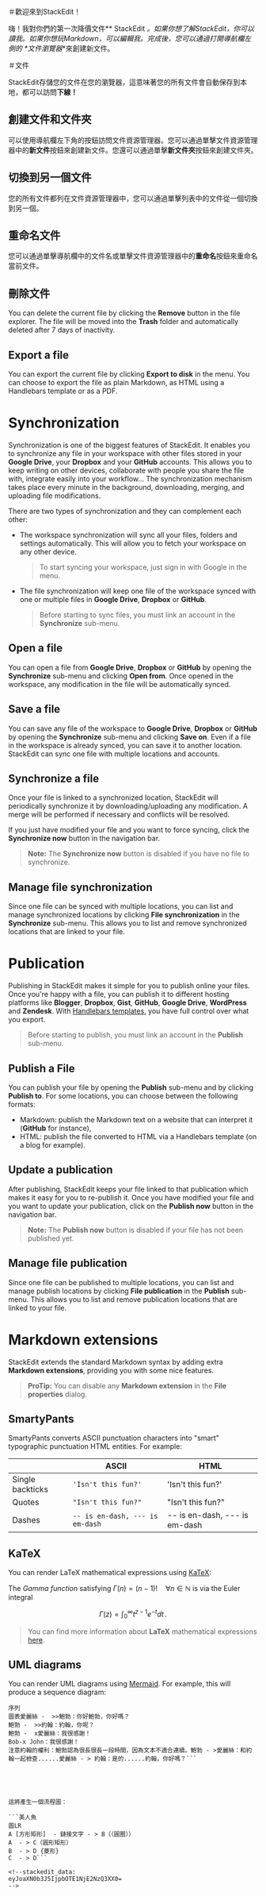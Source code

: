 ＃歡迎來到StackEdit！

嗨！我對你們的第一次降價文件** StackEdit **。如果你想了解StackEdit，你可以讀我。如果你想玩Markdown，可以編輯我。完成後，您可以通過打開導航欄左側的*                                                                                                                                                                                                                                                                                                                                                                                                                                                                                                                                                                                            *文件瀏覽器**來創建新文件。


＃文件

StackEdit存儲您的文件在您的瀏覽器，這意味著您的所有文件會自動保存到本地，都可以訪問**下線！**

## 創建文件和文件夾

可以使用導航欄左下角的按鈕訪問文件資源管理器。您可以通過單擊文件資源管理器中的**新文件**按鈕來創建新文件。您還可以通過單擊**新文件夾**按鈕來創建文件夾。

## 切換到另一個文件

您的所有文件都列在文件資源管理器中，您可以通過單擊列表中的文件從一個切換到另一個。

## 重命名文件

您可以通過單擊導航欄中的文件名或單擊文件資源管理器中的**重命名**按鈕來重命名當前文件。

## 刪除文件

You can delete the current file by clicking the **Remove** button in the file explorer. The file will be moved into the **Trash** folder and automatically deleted after 7 days of inactivity.

## Export a file

You can export the current file by clicking **Export to disk** in the menu. You can choose to export the file as plain Markdown, as HTML using a Handlebars template or as a PDF.


# Synchronization

Synchronization is one of the biggest features of StackEdit. It enables you to synchronize any file in your workspace with other files stored in your **Google Drive**, your **Dropbox** and your **GitHub** accounts. This allows you to keep writing on other devices, collaborate with people you share the file with, integrate easily into your workflow... The synchronization mechanism takes place every minute in the background, downloading, merging, and uploading file modifications.

There are two types of synchronization and they can complement each other:

- The workspace synchronization will sync all your files, folders and settings automatically. This will allow you to fetch your workspace on any other device.
	> To start syncing your workspace, just sign in with Google in the menu.

- The file synchronization will keep one file of the workspace synced with one or multiple files in **Google Drive**, **Dropbox** or **GitHub**.
	> Before starting to sync files, you must link an account in the **Synchronize** sub-menu.

## Open a file

You can open a file from **Google Drive**, **Dropbox** or **GitHub** by opening the **Synchronize** sub-menu and clicking **Open from**. Once opened in the workspace, any modification in the file will be automatically synced.

## Save a file

You can save any file of the workspace to **Google Drive**, **Dropbox** or **GitHub** by opening the **Synchronize** sub-menu and clicking **Save on**. Even if a file in the workspace is already synced, you can save it to another location. StackEdit can sync one file with multiple locations and accounts.

## Synchronize a file

Once your file is linked to a synchronized location, StackEdit will periodically synchronize it by downloading/uploading any modification. A merge will be performed if necessary and conflicts will be resolved.

If you just have modified your file and you want to force syncing, click the **Synchronize now** button in the navigation bar.

> **Note:** The **Synchronize now** button is disabled if you have no file to synchronize.

## Manage file synchronization

Since one file can be synced with multiple locations, you can list and manage synchronized locations by clicking **File synchronization** in the **Synchronize** sub-menu. This allows you to list and remove synchronized locations that are linked to your file.


# Publication

Publishing in StackEdit makes it simple for you to publish online your files. Once you're happy with a file, you can publish it to different hosting platforms like **Blogger**, **Dropbox**, **Gist**, **GitHub**, **Google Drive**, **WordPress** and **Zendesk**. With [Handlebars templates](http://handlebarsjs.com/), you have full control over what you export.

> Before starting to publish, you must link an account in the **Publish** sub-menu.

## Publish a File

You can publish your file by opening the **Publish** sub-menu and by clicking **Publish to**. For some locations, you can choose between the following formats:

- Markdown: publish the Markdown text on a website that can interpret it (**GitHub** for instance),
- HTML: publish the file converted to HTML via a Handlebars template (on a blog for example).

## Update a publication

After publishing, StackEdit keeps your file linked to that publication which makes it easy for you to re-publish it. Once you have modified your file and you want to update your publication, click on the **Publish now** button in the navigation bar.

> **Note:** The **Publish now** button is disabled if your file has not been published yet.

## Manage file publication

Since one file can be published to multiple locations, you can list and manage publish locations by clicking **File publication** in the **Publish** sub-menu. This allows you to list and remove publication locations that are linked to your file.


# Markdown extensions

StackEdit extends the standard Markdown syntax by adding extra **Markdown extensions**, providing you with some nice features.

> **ProTip:** You can disable any **Markdown extension** in the **File properties** dialog.


## SmartyPants

SmartyPants converts ASCII punctuation characters into "smart" typographic punctuation HTML entities. For example:

|                |ASCII                          |HTML                         |
|----------------|-------------------------------|-----------------------------|
|Single backticks|`'Isn't this fun?'`            |'Isn't this fun?'            |
|Quotes          |`"Isn't this fun?"`            |"Isn't this fun?"            |
|Dashes          |`-- is en-dash, --- is em-dash`|-- is en-dash, --- is em-dash|


## KaTeX

You can render LaTeX mathematical expressions using [KaTeX](https://khan.github.io/KaTeX/):

The *Gamma function* satisfying $\Gamma(n) = (n-1)!\quad\forall n\in\mathbb N$ is via the Euler integral

$$
\Gamma(z) = \int_0^\infty t^{z-1}e^{-t}dt\,.
$$

> You can find more information about **LaTeX** mathematical expressions [here](http://meta.math.stackexchange.com/questions/5020/mathjax-basic-tutorial-and-quick-reference).


## UML diagrams

You can render UML diagrams using [Mermaid](https://mermaidjs.github.io/). For example, this will produce a sequence diagram:

```美人魚
序列
圖表愛麗絲 -  >>鮑勃：你好鮑勃，你好嗎？
鮑勃 -  >>約翰：約翰，你呢？
鮑勃 -  x愛麗絲：我很感謝！
Bob-x John：我很感謝！
注意約翰的權利：鮑勃認為很長很長一段時間，因為文本不適合連續。鮑勃 - >愛麗絲：和約翰一起檢查......愛麗絲 - > 約翰：是的......約翰，你好嗎？```





這將產生一個流程圖：

```美人魚
圖LR 
A [方形矩形]  - 鏈接文字 - > B（（圓圈））
A  - > C（圓形矩形）
B  - > D {菱形} 
C  - > D```

<!--stackedit_data:
eyJoaXN0b3J5IjpbOTE1NjE2NzQ3XX0=
-->
